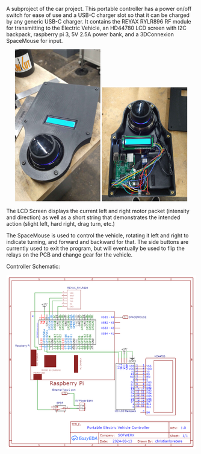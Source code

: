 A subproject of the car project. This portable controller has a power on/off switch for ease of use and a USB-C charger slot so that it can be charged by any generic USB-C charger. It contains the REYAX RYLR896 RF module for transmitting to the Electric Vehicle, an HD44780 LCD screen with I2C backpack, raspberry pi 3, 5V 2.5A power bank, and a 3DConnexion SpaceMouse for input.

<p align="center">
  <img src="controller1.jpg" alt="Image 1" width="45%">
  <img src="controller2.jpg" alt="Image 2" width="45%">
</p>

The LCD Screen displays the current left and right motor packet (intensity and direction) as well as a short string that demonstrates the intended action (slight left, hard right, drag turn, etc.)

The SpaceMouse is used to control the vehicle, rotating it left and right to indicate turning, and forward and backward for that. The side buttons are currently used to exit the program, but will eventually be used to flip the relays on the PCB and change gear for the vehicle.

Controller Schematic:

<p align="center">
  <img src="PortableControllerSchematic.png" alt="What is this">
</p>
